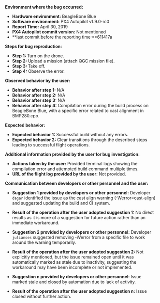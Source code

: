**Environment where the bug occurred:**

- **Hardware environment:** BeagleBone Blue
- **Software environment:** PX4 Autopilot v1.9.0-rc0
- **Report Time:** April 30, 2019
- **PX4 Autopilot commit version:** Not mentioned
- **last commit before the reporting time:**611417a

**Steps for bug reproduction:**

- **Step 1:** Turn on the drone.
- **Step 2:** Upload a mission (attach QGC mission file).
- **Step 3:** Take off.
- **Step 4:** Observe the error.

**Observed behavior by the user:**

- **Behavior after step 1:** N/A
- **Behavior after step 2:** N/A
- **Behavior after step 3:** N/A
- **Behavior after step 4:** Compilation error during the build process on BeagleBone Blue, with a specific error related to cast alignment in BMP280.cpp.

**Expected behavior:**

- **Expected behavior 1:** Successful build without any errors.
- **Expected behavior 2:** Clear transitions through the described steps leading to successful flight operations.

**Additional information provided by the user for bug investigation:**

- **Actions taken by the user:** Provided terminal logs showing the compilation error and attempted build command multiple times.
- **URL of the flight log provided by the user:** Not provided.

**Communication between developers or other personnel and the user:**

- **Suggestion 1 provided by developers or other personnel:** Developer `dagar` identified the issue as the cast align warning (-Werror=cast-align) and suggested updating the build and CI system.
- **Result of the operation after the user adopted suggestion 1:** No direct results as it is more of a suggestion for future action rather than an immediate workaround.

- **Suggestion 2 provided by developers or other personnel:** Developer `julianoes` suggested removing -Werror from a specific file to work around the warning temporarily.
- **Result of the operation after the user adopted suggestion 2:** Not explicitly mentioned, but the issue remained open until it was automatically marked as stale due to inactivity, suggesting the workaround may have been incomplete or not implemented.

- **Suggestion n provided by developers or other personnel:** Issue marked stale and closed by automation due to lack of activity.
- **Result of the operation after the user adopted suggestion n:** Issue closed without further action.
